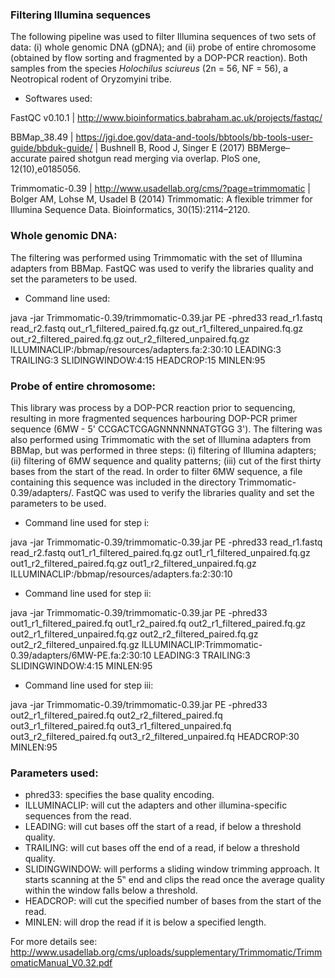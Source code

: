 ### Filtering Illumina sequences

The following pipeline was used to filter Illumina sequences of two sets of data: (i) whole genomic DNA (gDNA); and (ii) probe of entire chromosome (obtained by flow sorting and fragmented by a DOP-PCR reaction). Both samples from the species *Holochilus sciureus* (2n = 56, NF = 56), a Neotropical rodent of Oryzomyini tribe.

- Softwares used:

FastQC v0.10.1 | http://www.bioinformatics.babraham.ac.uk/projects/fastqc/

BBMap_38.49 | https://jgi.doe.gov/data-and-tools/bbtools/bb-tools-user-guide/bbduk-guide/ | Bushnell B, Rood J, Singer E (2017) BBMerge–accurate paired shotgun read merging via overlap. PloS one, 12(10),e0185056.

Trimmomatic-0.39 | http://www.usadellab.org/cms/?page=trimmomatic | Bolger AM, Lohse M, Usadel B (2014) Trimmomatic: A flexible trimmer for Illumina Sequence Data. Bioinformatics, 30(15):2114–2120.

### Whole genomic DNA:

The filtering was performed using Trimmomatic with the set of Illumina adapters from BBMap. FastQC was used to verify the libraries quality and set the parameters to be used.

- Command line used:

java -jar Trimmomatic-0.39/trimmomatic-0.39.jar PE -phred33 read_r1.fastq read_r2.fastq out_r1_filtered_paired.fq.gz out_r1_filtered_unpaired.fq.gz out_r2_filtered_paired.fq.gz out_r2_filtered_unpaired.fq.gz ILLUMINACLIP:/bbmap/resources/adapters.fa:2:30:10 LEADING:3 TRAILING:3 SLIDINGWINDOW:4:15 HEADCROP:15 MINLEN:95

### Probe of entire chromosome:

This library was process by a DOP-PCR reaction prior to sequencing, resulting in more fragmented sequences harbouring DOP-PCR primer sequence (6MW - 5' CCGACTCGAGNNNNNNATGTGG 3'). The filtering was also performed using Trimmomatic with the set of Illumina adapters from BBMap, but was performed in three steps: (i) filtering of Illumina adapters; (ii) filtering of 6MW sequence and quality patterns; (iii) cut of the first thirty bases from the start of the read. In order to filter 6MW sequence, a file containing this sequence was included in the directory Trimmomatic-0.39/adapters/. FastQC was used to verify the libraries quality and set the parameters to be used.

- Command line used for step i:

java -jar Trimmomatic-0.39/trimmomatic-0.39.jar PE -phred33 read_r1.fastq read_r2.fastq out1_r1_filtered_paired.fq.gz out1_r1_filtered_unpaired.fq.gz out1_r2_filtered_paired.fq.gz out1_r2_filtered_unpaired.fq.gz ILLUMINACLIP:/bbmap/resources/adapters.fa:2:30:10

- Command line used for step ii:

java -jar Trimmomatic-0.39/trimmomatic-0.39.jar PE -phred33 out1_r1_filtered_paired.fq out1_r2_paired.fq out2_r1_filtered_paired.fq.gz out2_r1_filtered_unpaired.fq.gz out2_r2_filtered_paired.fq.gz out2_r2_filtered_unpaired.fq.gz ILLUMINACLIP:Trimmomatic-0.39/adapters/6MW-PE.fa:2:30:10 LEADING:3 TRAILING:3 SLIDINGWINDOW:4:15 MINLEN:95

- Command line used for step iii:

java -jar Trimmomatic-0.39/trimmomatic-0.39.jar PE -phred33 out2_r1_filtered_paired.fq out2_r2_filtered_paired.fq out3_r1_filtered_paired.fq out3_r1_filtered_unpaired.fq out3_r2_filtered_paired.fq out3_r2_filtered_unpaired.fq HEADCROP:30 MINLEN:95

### Parameters used:

- phred33: specifies the base quality encoding.
- ILLUMINACLIP: will cut the adapters and other illumina-specific sequences from the read.
- LEADING: will cut bases off the start of a read, if below a threshold quality.
- TRAILING: will cut bases off the end of a read, if below a threshold quality.
- SLIDINGWINDOW: will performs a sliding window trimming approach. It starts scanning at the 5‟ end and clips the read once the average quality within the window falls below a threshold.
- HEADCROP: will cut the specified number of bases from the start of the read.
- MINLEN: will drop the read if it is below a specified length.

For more details see: http://www.usadellab.org/cms/uploads/supplementary/Trimmomatic/TrimmomaticManual_V0.32.pdf
